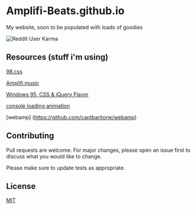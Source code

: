 # Amplifi-Beats.github.io
My website, soon to be populated with loads of goodies

![Reddit User Karma](https://img.shields.io/reddit/user-karma/combined/amplifi-beats?style=social)
## Resources (stuff i'm using)

[98.css](https://github.com/jdan/98.css)

[Amplifi music](https://soundcloud.com/amplifi-beats)

[Windows 95, CSS & jQuery Flavor](https://codepen.io/ddietle/pen/zBjpVE)

[console loading animation](https://codepen.io/atunnecliffe/pen/siqjd)

[webamp] (https://github.com/captbaritone/webamp)

## Contributing
Pull requests are welcome. For major changes, please open an issue first to discuss what you would like to change.

Please make sure to update tests as appropriate.

## License
[MIT](https://choosealicense.com/licenses/mit/)

